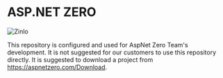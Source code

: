 # ASP.NET ZERO
![Zinlo](https://github.com/techverx/zinlo/workflows/Zinlo/badge.svg?branch=development)

This repository is configured and used for AspNet Zero Team's development. 
It is not suggested for our customers to use this repository directly. It is suggested to download a project from https://aspnetzero.com/Download.

